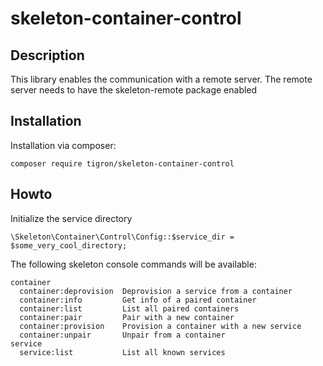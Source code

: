 # skeleton-container-control

## Description

This library enables the communication with a remote server. The remote server
needs to have the skeleton-remote package enabled

## Installation

Installation via composer:

    composer require tigron/skeleton-container-control

## Howto

Initialize the service directory

    \Skeleton\Container\Control\Config::$service_dir = $some_very_cool_directory;

The following skeleton console commands will be available:

    container
      container:deprovision  Deprovision a service from a container
      container:info         Get info of a paired container
      container:list         List all paired containers
      container:pair         Pair with a new container
      container:provision    Provision a container with a new service
      container:unpair       Unpair from a container
    service
      service:list           List all known services
